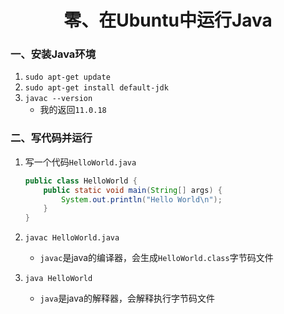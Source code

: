 <h1><center>零、在Ubuntu中运行Java</center></h1>

### 一、安装Java环境

1. `sudo apt-get update`
2. `sudo apt-get install default-jdk`
3. `javac --version`
   * 我的返回`11.0.18`

### 二、写代码并运行

1. 写一个代码`HelloWorld.java`

   ```Java
   public class HelloWorld {
       public static void main(String[] args) {
           System.out.println("Hello World\n");
       }
   }
   ```

2. `javac HelloWorld.java`

   * `javac`是java的编译器，会生成`HelloWorld.class`字节码文件

3. `java HelloWorld`

   * `java`是java的解释器，会解释执行字节码文件
